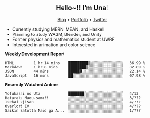<h2 align="center">
  Hello~!! I'm Una!
</h2>

<p align="center">
  <a href="https://anarchy.website/">Blog</a> &bull;
  <a href="https://una-ada.github.io/">Portfolio</a> &bull;
  <a href="https://twitter.com/xn__z7x">Twitter</a>
</p>

- Currently studying MERN, MEAN, and Haskell
- Planning to study WASM, Blender, and Unity
- Former physics and mathematics student at UWRF
- Interested in animation and color science

**Weekly Development Report**

<!--START_SECTION:waka-->

```text
HTML         1 hr 14 mins    █████████▒░░░░░░░░░░░░░░░   36.99 %
Markdown     1 hr 6 mins     ████████▒░░░░░░░░░░░░░░░░   32.89 %
JSON         44 mins         █████▓░░░░░░░░░░░░░░░░░░░   22.14 %
JavaScript   16 mins         ██░░░░░░░░░░░░░░░░░░░░░░░   07.98 %
```

<!--END_SECTION:waka-->

**Recently Watched Anime**

<!-- RECENT-ANIME:START -->

    Yofukashi no Uta             ███████░░░░░░░░░░░░░░░░░░   4/13
    Hataraku Maou-sama!!         ░░░░░░░░░░░░░░░░░░░░░░░░░   3/???
    Isekai Ojisan                ░░░░░░░░░░░░░░░░░░░░░░░░░   4/???
    Overlord IV                  ░░░░░░░░░░░░░░░░░░░░░░░░░   4/???
    Saikin Yatotta Maid ga A...  ░░░░░░░░░░░░░░░░░░░░░░░░░   1/???
<!-- RECENT-ANIME:END -->
